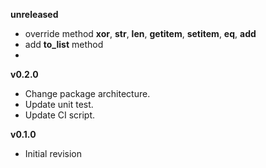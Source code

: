 **unreleased**

- override method __xor__, __str__,  __len__, __getitem__, __setitem__, __eq__, __add__
- add **to_list** method
- 
**v0.2.0**
- Change package architecture.
- Update unit test.
- Update CI script.

**v0.1.0**
- Initial revision
